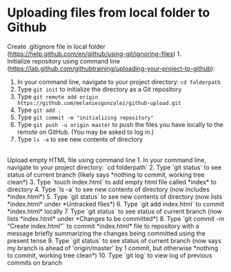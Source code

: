 # Uploading files from local folder to Github

Create .gitignore file in local folder (https://help.github.com/en/github/using-git/ignoring-files)
1. 
<br/>
Initialize repository using command line (https://lab.github.com/githubtraining/uploading-your-project-to-github):
1. In your command line, navigate to your project directory: `cd folderpath`
2. Type `git init` to initialize the directory as a Git repository
2. Type `git remote add origin https://github.com/melaniesgonzalez/github-upload.git`
3. Type `git add .`
4. Type `git commit -m "initializing repository"`
5. Type `git push -u origin master` to push the files you have locally to the remote on GitHub. (You may be asked to log in.)
6. Type `ls -a` to see new contents of directory
<br/>
Upload empty HTML file using command line
1. In your command line, navigate to your project directory: `cd folderpath`
2. Type `git status` to see status of current branch (likely says *nothing to commit, working tree clean*)
3. Type `touch index.html` to add empty html file called *index* to directory
4. Type `ls -a` to see new contents of directory (now includes *index.html*)
5. Type `git status` to see new contents of directory (now lists *index.html* under *Untracked files*)
6. Type `git add index.html` to commit *index.html* locally
7. Type `git status` to see status of current branch (now lists *index.html* under *Changes to be committed*)
8. Type `git commit -m "Create index.html"` to commit *index.html* file to repository with a message briefly summarizing the changes being committed using the present tense
9. Type `git status` to see status of current branch (now says my branch is ahead of 'origin/master' by 1 commit, but otherwise *nothing to commit, working tree clean*)
10. Type `git log` to view log of previous commits on branch
